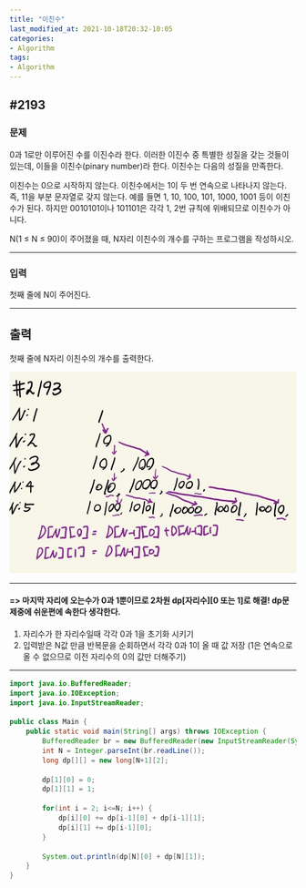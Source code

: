 ```yaml
---
title: "이친수"
last_modified_at: 2021-10-18T20:32-10:05
categories:
- Algorithm
tags:
- Algorithm
---
```


## #2193

### 문제

0과 1로만 이루어진 수를 이진수라 한다. 이러한 이진수 중 특별한 성질을 갖는 것들이 있는데, 이들을 이친수(pinary number)라 한다. 이친수는 다음의 성질을 만족한다.

이친수는 0으로 시작하지 않는다.
이친수에서는 1이 두 번 연속으로 나타나지 않는다. 즉, 11을 부분 문자열로 갖지 않는다.
예를 들면 1, 10, 100, 101, 1000, 1001 등이 이친수가 된다. 하지만 0010101이나 101101은 각각 1, 2번 규칙에 위배되므로 이친수가 아니다.

N(1 ≤ N ≤ 90)이 주어졌을 때, N자리 이친수의 개수를 구하는 프로그램을 작성하시오.



---

### 입력

첫째 줄에 N이 주어진다.

---

## 출력

첫째 줄에 N자리 이친수의 개수를 출력한다.

![2193](/assets/image/algo/2193.jpg)

---

#### => 마지막 자리에 오는수가 0과 1뿐이므로 2차원 dp[자리수][0 또는 1]로 해결! dp문제중에 쉬운편에 속한다 생각한다.

1. 자리수가 한 자리수일때 각각 0과 1을 초기화 시키기
2. 입력받은 N값 만큼 반복문을 순회하면서 각각 0과 1이 올 때 값 저장 (1은 연속으로 올 수 없으므로 이전 자리수의 0의 값만 더해주기)

---

```java
import java.io.BufferedReader;
import java.io.IOException;
import java.io.InputStreamReader;

public class Main {
    public static void main(String[] args) throws IOException {
        BufferedReader br = new BufferedReader(new InputStreamReader(System.in));
        int N = Integer.parseInt(br.readLine());
        long dp[][] = new long[N+1][2];

        dp[1][0] = 0;
        dp[1][1] = 1;

        for(int i = 2; i<=N; i++) {
            dp[i][0] += dp[i-1][0] + dp[i-1][1];
            dp[i][1] += dp[i-1][0];
        }

        System.out.println(dp[N][0] + dp[N][1]);
    }
}
```
